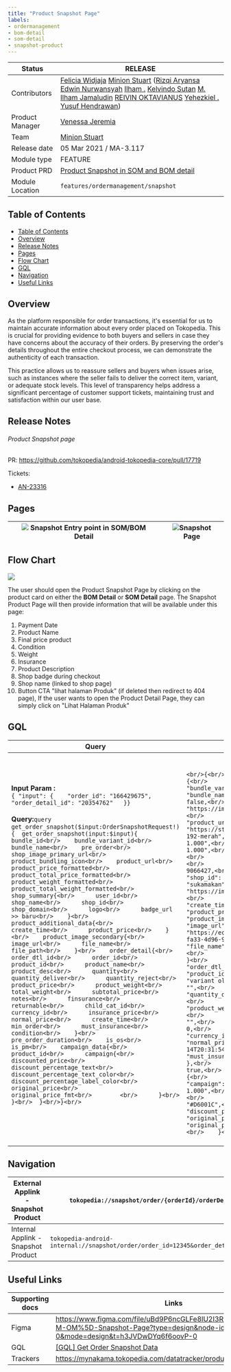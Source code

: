 ```yaml
---
title: "Product Snapshot Page"
labels:
- ordermanagement
- bom-detail
- som-detail
- snapshot-product
---
```



| **Status** | <!--start status:GREEN-->RELEASE<!--end status--> |
| --- | --- |
| Contributors | [Felicia Widjaja](https://tokopedia.atlassian.net/wiki/people/5c90c19d196abe2e884c82ed?ref=confluence) [Minion Stuart](https://tokopedia.atlassian.net/people/team/eeba862a-bd9d-472c-b901-415b15b1a37e) ([Rizqi Aryansa](https://tokopedia.atlassian.net/wiki/people/5e25ee87006fae0ca232e1ac?ref=confluence) [Edwin Nurwansyah](https://tokopedia.atlassian.net/wiki/people/622e71a875f257006a98bab9?ref=confluence) [Ilham .](https://tokopedia.atlassian.net/wiki/people/5de4d2148743750d00b7cc12?ref=confluence) [Kelvindo Sutan](https://tokopedia.atlassian.net/wiki/people/5ff2a8fe44065f013f93507c?ref=confluence) [M. Ilham Jamaludin](https://tokopedia.atlassian.net/wiki/people/5c87306ea329a40b8555c1ca?ref=confluence) [REIVIN OKTAVIANUS](https://tokopedia.atlassian.net/wiki/people/5dae89dab86cd40c2da5ad2f?ref=confluence) [Yehezkiel .](https://tokopedia.atlassian.net/wiki/people/5c94aa7a7792242c8613ad14?ref=confluence) [Yusuf Hendrawan](https://tokopedia.atlassian.net/wiki/people/5df336f3f4ab290ecfc64169?ref=confluence)) |
| Product Manager | [Venessa Jeremia](https://tokopedia.atlassian.net/wiki/people/5ce4e9c983de300fe5d546d7?ref=confluence)  |
| Team | [Minion Stuart](https://tokopedia.atlassian.net/people/team/eeba862a-bd9d-472c-b901-415b15b1a37e?ref=directory&src=peopleMenu) |
| Release date | 05 Mar 2021 / <!--start status:GREY-->MA-3.117<!--end status-->  |
| Module type | <!--start status:YELLOW-->FEATURE<!--end status--> |
| Product PRD | [Product Snapshot in SOM and BOM detail](/wiki/spaces/SM/pages/2350712352/Product+Snapshot+in+SOM+and+BOM+detail)  |
| Module Location | `features/ordermanagement/snapshot` |

## Table of Contents

- [Table of Contents](https://tokopedia.atlassian.net/wiki/spaces/PA/pages/2349237360/Product+Snapshot+Page#Table-of-Contents)
- [Overview](https://tokopedia.atlassian.net/wiki/spaces/PA/pages/2349237360/Product+Snapshot+Page#Overview)
- [Release Notes](https://tokopedia.atlassian.net/wiki/spaces/PA/pages/2349237360/Product+Snapshot+Page#Release-Notes)
- [Pages](https://tokopedia.atlassian.net/wiki/spaces/PA/pages/2349237360/Product+Snapshot+Page#Pages)
- [Flow Chart](https://tokopedia.atlassian.net/wiki/spaces/PA/pages/2349237360/Product+Snapshot+Page#Flow-Chart)
- [GQL](https://tokopedia.atlassian.net/wiki/spaces/PA/pages/2349237360/Product+Snapshot+Page#GQL)
- [Navigation](https://tokopedia.atlassian.net/wiki/spaces/PA/pages/2349237360/Product+Snapshot+Page#Navigation)
- [Useful Links](https://tokopedia.atlassian.net/wiki/spaces/PA/pages/2349237360/Product+Snapshot+Page#Useful-Links)

## Overview

As the platform responsible for order transactions, it's essential for us to maintain accurate information about every order placed on Tokopedia. This is crucial for providing evidence to both buyers and sellers in case they have concerns about the accuracy of their orders. By preserving the order's details throughout the entire checkout process, we can demonstrate the authenticity of each transaction.

This practice allows us to reassure sellers and buyers when issues arise, such as instances where the seller fails to deliver the correct item, variant, or adequate stock levels. This level of transparency helps address a significant percentage of customer support tickets, maintaining trust and satisfaction within our user base.

## Release Notes

<!--start expand:July, 15th 2022 (MA-3.183/SA-2.113)-->
###### Product Snapshot page
PR: <https://github.com/tokopedia/android-tokopedia-core/pull/17719> 

Tickets:
- [AN-23316](https://tokopedia.atlassian.net/browse/AN-23316)
<!--end expand-->

## Pages

| ![](http://docs-android.tokopedia.net/images/docs/features/snapshot_entry_point.png) Snapshot Entry point in SOM/BOM Detail<br/> | ![](http://docs-android.tokopedia.net/images/docs/features/snapshot_page.png)Snapshot Page<br/> |
|-------------------------------------------------------------------------------|----------------------------------------------|

## Flow Chart

![](http://docs-android.tokopedia.net/images/docs/features/SnapshotProductPage_flowchart.png)


The user should open the Product Snapshot Page by clicking on the product card on either the **BOM Detail** or **SOM Detail** page. The Snapshot Product Page will then provide information that will be available under this page: 

1. Payment Date
2. Product Name
3. Final price product
4. Condition
5. Weight
6. Insurance
7. Product Description
8. Shop badge during checkout
9. Shop name (linked to shop page)
10. Button CTA "lihat halaman Produk" (if deleted then redirect to 404 page), If the user wants to open the Product Detail Page, they can simply click on "Lihat Halaman Produk"

## GQL
| **Query**                                                                                                                                                                                                                                                                                                                                                                                                                                                                                                                                                                                                                                                                                                                                                                                                                                                                                                                                                                                                                                                                                                                                                                                                                                                                                                                                                                                                                                                                                                                                                                                                                                                                                                                                                                                                                                                                        | **Response (JSON)**                                                                                                                                                                                                                                                                                                                                                                                                                                                                                                                                                                                                                                                                                                                                                                                                                                                                                                                                                                                                                                                                                                                                                                                                                                                                                                                                                                                                                                                                                                                                                                                                                                                                                                                                                                                                                                                                                                                                                                                                                                                                                                                                                                                                                                                                                                                                                                                                                                                                                                                                                                                                                                                                                                                                                                                                                           |
|----------------------------------------------------------------------------------------------------------------------------------------------------------------------------------------------------------------------------------------------------------------------------------------------------------------------------------------------------------------------------------------------------------------------------------------------------------------------------------------------------------------------------------------------------------------------------------------------------------------------------------------------------------------------------------------------------------------------------------------------------------------------------------------------------------------------------------------------------------------------------------------------------------------------------------------------------------------------------------------------------------------------------------------------------------------------------------------------------------------------------------------------------------------------------------------------------------------------------------------------------------------------------------------------------------------------------------------------------------------------------------------------------------------------------------------------------------------------------------------------------------------------------------------------------------------------------------------------------------------------------------------------------------------------------------------------------------------------------------------------------------------------------------------------------------------------------------------------------------------------------------|-----------------------------------------------------------------------------------------------------------------------------------------------------------------------------------------------------------------------------------------------------------------------------------------------------------------------------------------------------------------------------------------------------------------------------------------------------------------------------------------------------------------------------------------------------------------------------------------------------------------------------------------------------------------------------------------------------------------------------------------------------------------------------------------------------------------------------------------------------------------------------------------------------------------------------------------------------------------------------------------------------------------------------------------------------------------------------------------------------------------------------------------------------------------------------------------------------------------------------------------------------------------------------------------------------------------------------------------------------------------------------------------------------------------------------------------------------------------------------------------------------------------------------------------------------------------------------------------------------------------------------------------------------------------------------------------------------------------------------------------------------------------------------------------------------------------------------------------------------------------------------------------------------------------------------------------------------------------------------------------------------------------------------------------------------------------------------------------------------------------------------------------------------------------------------------------------------------------------------------------------------------------------------------------------------------------------------------------------------------------------------------------------------------------------------------------------------------------------------------------------------------------------------------------------------------------------------------------------------------------------------------------------------------------------------------------------------------------------------------------------------------------------------------------------------------------------------------------------|
| **Input Param :**<br/>```{ "input": {    "order_id": "166429675", "order_detail_id": "20354762"   }}```<br/><br/>**Query:**```query get_order_snapshot($input:OrderSnapshotRequest!) {  get_order_snapshot(input:$input){    bundle_id<br/>    bundle_variant_id<br/>    bundle_name<br/>    pre_order<br/>    shop_image_primary_url<br/>    product_bundling_icon<br/>    product_url<br/>    product_price_formatted<br/>    product_total_price_formatted<br/>    product_weight_formatted<br/>    product_total_weight_formatted<br/>    shop_summary{<br/>      user_id<br/>      shop_name<br/>      shop_id<br/>      shop_domain<br/>      logo<br/>      badge_url >> baru<br/>    }<br/>    product_additional_data{<br/>      create_time<br/>      product_price<br/>    }<br/>    product_image_secondary{<br/>      image_url<br/>      file_name<br/>      file_path<br/>    }<br/>    order_detail{<br/>      order_dtl_id<br/>      order_id<br/>      product_id<br/>      product_name<br/>      product_desc<br/>      quantity<br/>      quantity_deliver<br/>      quantity_reject<br/>      product_price<br/>      product_weight<br/>      total_weight<br/>      subtotal_price<br/>      notes<br/>      finsurance<br/>      returnable<br/>      child_cat_id<br/>      currency_id<br/>      insurance_price<br/>      normal_price<br/>      create_time<br/>      min_order<br/>      must_insurance<br/>      condition<br/>    }<br/>    pre_order_duration<br/>    is_os<br/>    is_pm<br/>    campaign_data{<br/>      product_id<br/>      campaign{<br/>        discounted_price<br/>        discount_percentage_text<br/>        discount_percentage_text_color<br/>        discount_percentage_label_color<br/>        original_price<br/>        original_price_fmt<br/>        <br/>      }<br/>    }<br/>  }<br/>}<br/>```<br/><br/> | <br/><br/>```<br/>{<br/>  "data": {<br/>    "get_order_snapshot": {<br/>      "bundle_id":1,<br/>      "bundle_varian_id":"1-shoe-white",<br/>      "bundle_name":"sepatu putih",<br/>      "pre_order": false,<br/>      "shop_image_primary_url": "https://images.tokopedia.net/img/seller_no_logo_2.png",<br/>      "product_bundling_icon":"",<br/>      "product_url": "https://staging.tokopedia.com/sukamakan/variant-oldflow-192-merah",<br/>      "product_price_formatted": "Rp 1.000",<br/>      "product_total_price_formatted": "Rp 1.000",<br/>      "product_weight_formatted": "250 gr",<br/>      "product_total_weight_formatted": "250 gr",<br/>      "shop_summary": {<br/>        "user_id": 9066427,<br/>        "shop_name": "Suka makan",<br/>        "shop_id": 6550506,<br/>        "shop_domain": "sukamakan",<br/>        "logo": "https://images.tokopedia.net/img/seller_no_logo_2.png"<br/>      },<br/>      "product_additional_data": {<br/>        "create_time": "14 January 2021",<br/>        "product_price": "Rp 1.000"<br/>      },<br/>      "product_image_secondary": [<br/>        {<br/>          "image_url": "https://ecs7.tokopedia.net/img/VqbcmM/2021/1/13/0c953431-fa33-4d96-99cc-416395f375af.jpg",<br/>          "file_name": "0c953431-fa33-4d96-99cc-416395f375af.jpg",<br/>          "file_path": "VqbcmM/2021/1/13"<br/>        }<br/>      ],<br/>      "order_detail": {<br/>        "order_dtl_id": 0,<br/>        "order_id": 166497971,<br/>        "product_id": 15578219,<br/>        "product_name": "variant oldflow 192 - Merah",<br/>        "product_desc": "",<br/>        "quantity": 1,<br/>        "quantity_deliver": 1,<br/>        "quantity_reject": 0,<br/>        "product_price": 1000,<br/>        "product_weight": 0.25,<br/>        "total_weight": 0.25,<br/>        "subtotal_price": 1000,<br/>        "notes": "",<br/>        "finsurance": 1,<br/>        "returnable": 0,<br/>        "child_cat_id": 995,<br/>        "currency_id": 1,<br/>        "insurance_price": 0,<br/>        "normal_price": 1000,<br/>        "create_time": "2021-01-14T20:31:54.955201Z",<br/>        "min_order": 1,<br/>        "must_insurance": 1,<br/>        "condition": 1<br/>      },<br/>      "pre_order_duration": "",<br/>      "is_os": true,<br/>      "is_pm": false,<br/>      "campaign_data": {<br/>        "product_id": 15578219,<br/>        "campaign": {<br/>          "discounted_price": "Rp 1.000",<br/>          "discount_percentage_text": "50%",<br/>          "discount_percentage_text_color": "#D6001C",<br/>          "discount_percentage_label_color": "#FFEAEF",<br/>          "original_price": "Rp 2.000",<br/>          "original_price_fmt": "2000.00"<br/>        }<br/>      }<br/>    }<br/>  }<br/>}<br/>```<br/><br/> |

## Navigation
| External Applink - Snapshot Product | `tokopedia://snapshot/order/{orderId}/orderDetailId`                              |
|-------------------------------------|-----------------------------------------------------------------------------------|
| Internal Applink - Snapshot Product | `tokopedia-android-internal://snapshot/order/order_id=12345&order_detail_id=6789` |

## Useful Links
| Supporting docs | Links |
| --- | --- |
| Figma | <https://www.figma.com/file/uBd9P6ncGLFe8lU2I3RzKN/%5BUX%2FUI-M-OM%5D-Snapshot-Page?type=design&node-id=30-0&mode=design&t=h3JVDwDYq6f6oovP-0>  |
| GQL | [[GQL] Get Order Snapshot Data](/wiki/spaces/TTD/pages/972229540)  |
| Trackers | <https://mynakama.tokopedia.com/datatracker/product/requestdetail/328>  |


